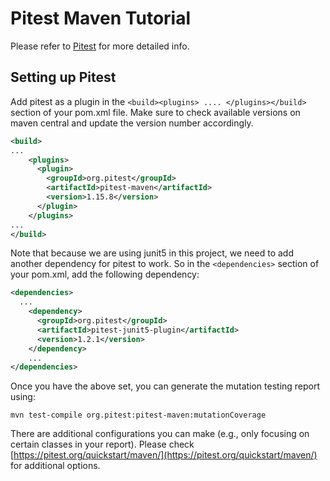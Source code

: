# Pitest Maven Tutorial

Please refer to [Pitest](https://pitest.org) for more detailed info.

## Setting up Pitest 

Add pitest as a plugin in the `<build><plugins> .... </plugins></build>` section of your pom.xml file. Make sure to check available versions on maven central and update the version number accordingly.

```xml
<build>
...
    <plugins>
      <plugin>
        <groupId>org.pitest</groupId>
        <artifactId>pitest-maven</artifactId>
        <version>1.15.8</version>
      </plugin>
    </plugins>
...
</build>
```

Note that because we are using junit5 in this project, we need to add another dependency for pitest to work. So in the `<dependencies>` section of your pom.xml, add the following dependency:

```xml
<dependencies>
  ...
    <dependency>
      <groupId>org.pitest</groupId>
      <artifactId>pitest-junit5-plugin</artifactId>
      <version>1.2.1</version>
    </dependency>
    ...
</dependencies>
```

Once you have the above set, you can generate the mutation testing report using:

`mvn test-compile org.pitest:pitest-maven:mutationCoverage`

There are additional configurations you can make (e.g., only focusing on certain classes in your report). Please check [https://pitest.org/quickstart/maven/](https://pitest.org/quickstart/maven/) for additional options.